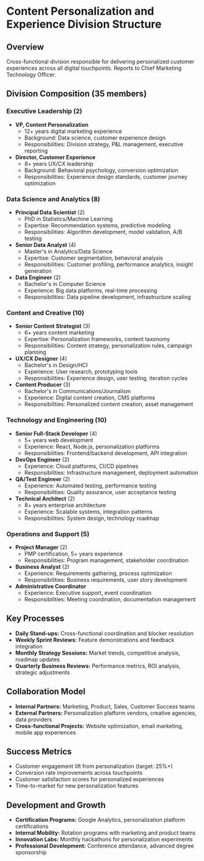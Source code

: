 # Content Personalization and Experience Division Structure

## Overview
Cross-functional division responsible for delivering personalized customer experiences across all digital touchpoints. Reports to Chief Marketing Technology Officer.

## Division Composition (35 members)

### Executive Leadership (2)
- **VP, Content Personalization**
  - 12+ years digital marketing experience
  - Background: Data science, customer experience design
  - Responsibilities: Division strategy, P&L management, executive reporting
- **Director, Customer Experience**
  - 8+ years UX/CX leadership
  - Background: Behavioral psychology, conversion optimization
  - Responsibilities: Experience design standards, customer journey optimization

### Data Science and Analytics (8)
- **Principal Data Scientist** (2)
  - PhD in Statistics/Machine Learning
  - Expertise: Recommendation systems, predictive modeling
  - Responsibilities: Algorithm development, model validation, A/B testing
- **Senior Data Analyst** (4)
  - Master's in Analytics/Data Science
  - Expertise: Customer segmentation, behavioral analysis
  - Responsibilities: Customer profiling, performance analytics, insight generation
- **Data Engineer** (2)
  - Bachelor's in Computer Science
  - Experience: Big data platforms, real-time processing
  - Responsibilities: Data pipeline development, infrastructure scaling

### Content and Creative (10)
- **Senior Content Strategist** (3)
  - 6+ years content marketing
  - Expertise: Personalization frameworks, content taxonomy
  - Responsibilities: Content strategy, personalization rules, campaign planning
- **UX/CX Designer** (4)
  - Bachelor's in Design/HCI
  - Experience: User research, prototyping tools
  - Responsibilities: Experience design, user testing, iteration cycles
- **Content Producer** (3)
  - Bachelor's in Communications/Journalism
  - Experience: Digital content creation, CMS platforms
  - Responsibilities: Personalized content creation, asset management

### Technology and Engineering (10)
- **Senior Full-Stack Developer** (4)
  - 5+ years web development
  - Experience: React, Node.js, personalization platforms
  - Responsibilities: Frontend/backend development, API integration
- **DevOps Engineer** (2)
  - Experience: Cloud platforms, CI/CD pipelines
  - Responsibilities: Infrastructure management, deployment automation
- **QA/Test Engineer** (2)
  - Experience: Automated testing, performance testing
  - Responsibilities: Quality assurance, user acceptance testing
- **Technical Architect** (2)
  - 8+ years enterprise architecture
  - Experience: Scalable systems, integration patterns
  - Responsibilities: System design, technology roadmap

### Operations and Support (5)
- **Project Manager** (2)
  - PMP certification, 5+ years experience
  - Responsibilities: Program management, stakeholder coordination
- **Business Analyst** (2)
  - Experience: Requirements gathering, process optimization
  - Responsibilities: Business requirements, user story development
- **Administrative Coordinator**
  - Experience: Executive support, event coordination
  - Responsibilities: Meeting coordination, documentation management

## Key Processes
- **Daily Stand-ups:** Cross-functional coordination and blocker resolution
- **Weekly Sprint Reviews:** Feature demonstrations and feedback integration
- **Monthly Strategy Sessions:** Market trends, competitive analysis, roadmap updates
- **Quarterly Business Reviews:** Performance metrics, ROI analysis, strategic adjustments

## Collaboration Model
- **Internal Partners:** Marketing, Product, Sales, Customer Success teams
- **External Partners:** Personalization platform vendors, creative agencies, data providers
- **Cross-functional Projects:** Website optimization, email marketing, mobile app experiences

## Success Metrics
- Customer engagement lift from personalization (target: 25%+)
- Conversion rate improvements across touchpoints
- Customer satisfaction scores for personalized experiences
- Time-to-market for new personalization features

## Development and Growth
- **Certification Programs:** Google Analytics, personalization platform certifications
- **Internal Mobility:** Rotation programs with marketing and product teams
- **Innovation Labs:** Monthly hackathons for personalization experiments
- **Professional Development:** Conference attendance, advanced degree sponsorship
